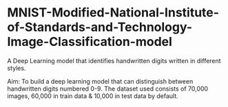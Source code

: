 # MNIST-Modified-National-Institute-of-Standards-and-Technology-Image-Classification-model
A Deep Learning model that identifies handwritten digits written in different styles.

Aim: To build a deep learning model that can distinguish between handwritten digits numbered 0-9. The dataset used consists of 70,000 images, 60,000 in train data & 10,000 in test data by default.
